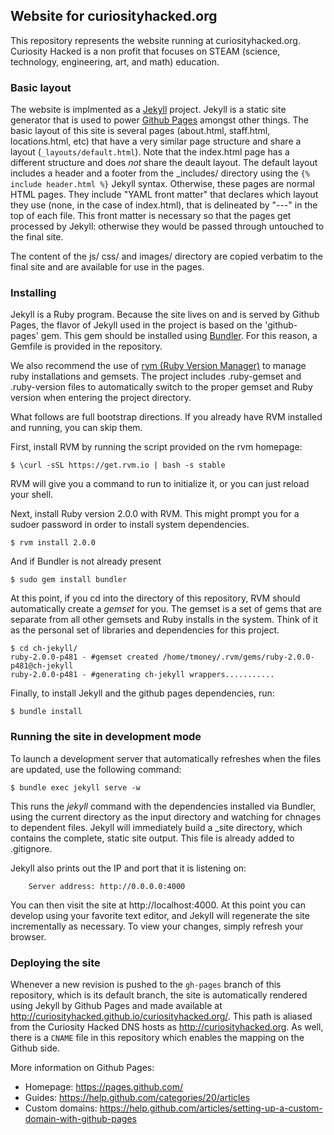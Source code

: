 ## Website for curiosityhacked.org

This repository represents the website running at curiosityhacked.org.
Curiosity Hacked is a non profit that focuses on STEAM (science, technology,
engineering, art, and math) education.

### Basic layout

The website is implmented as a [Jekyll](http://jekyllrb.com/) project. Jekyll
is a static site generator that is used to power
[Github Pages](https://pages.github.com/) amongst other things. The basic
layout of this site is several pages (about.html, staff.html, locations.html,
etc) that have a very similar page structure and share a layout
(`_layouts/default.html`). Note that the index.html page has a different
structure and does _not_ share the deault layout. The default layout includes a
header and a footer from the _includes/ directory using the
`{% include header.html %}` Jekyll syntax. Otherwise, these pages are normal
HTML pages. They include "YAML front matter" that declares which layout they use
(none, in the case of index.html), that is delineated by "---" in the top of
each file. This front matter is necessary so that the pages get processed by
Jekyll: otherwise they would be passed through untouched to the final site.

The content of the js/ css/ and images/ directory are copied verbatim to the final site and are available for use in the pages.

### Installing

Jekyll is a Ruby program. Because the site lives on and is served by Github
Pages, the flavor of Jekyll used in the project is based on the 'github-pages'
gem. This gem should be installed using [Bundler](http://bundler.io/). For this
reason, a Gemfile is provided in the repository.

We also recommend the use of [rvm (Ruby Version Manager)](https://rvm.io/) to
manage ruby installations and gemsets. The project includes .ruby-gemset and
.ruby-version files to automatically switch to the proper gemset and Ruby
version when entering the project directory.

What follows are full bootstrap directions. If you already have RVM installed
and running, you can skip them.

First, install RVM by running the script provided on the rvm homepage:
```
$ \curl -sSL https://get.rvm.io | bash -s stable
```

RVM will give you a command to run to initialize it, or you can just reload your
shell.

Next, install Ruby version 2.0.0 with RVM. This might prompt you for a sudoer
password in order to install system dependencies.
```
$ rvm install 2.0.0
```
And if Bundler is not already present
```
$ sudo gem install bundler
```

At this point, if you cd into the directory of this repository, RVM should
automatically create a *gemset* for you. The gemset is a set of gems that are
separate from all other gemsets and Ruby installs in the system. Think of it as
the personal set of libraries and dependencies for this project.
```
$ cd ch-jekyll/
ruby-2.0.0-p481 - #gemset created /home/tmoney/.rvm/gems/ruby-2.0.0-p481@ch-jekyll
ruby-2.0.0-p481 - #generating ch-jekyll wrappers...........
```

Finally, to install Jekyll and the github pages dependencies, run:
```
$ bundle install
```

### Running the site in development mode

To launch a development server that automatically refreshes when the files
are updated, use the following command:

```
$ bundle exec jekyll serve -w
```

This runs the _jekyll_ command with the dependencies installed via Bundler,
using the current directory as the input directory and watching for chnages to
dependent files. Jekyll will immediately build a _site directory, which contains the complete, static site output. This file is already added to .gitignore.

Jekyll also prints out the IP and port that it is listening on:

```
    Server address: http://0.0.0.0:4000
```

You can then visit the site at http://localhost:4000. At this point you can
develop using your favorite text editor, and Jekyll will regenerate the site
incrementally as necessary. To view your changes, simply refresh your browser.


### Deploying the site

Whenever a new revision is pushed to the `gh-pages` branch of this repository,
which is its default branch, the site is automatically rendered using Jekyll by
Github Pages and made available at http://curiosityhacked.github.io/curiosityhacked.org/. This path is aliased from the Curiosity Hacked DNS hosts as 
http://curiosityhacked.org. As well, there is a `CNAME` file in this repository 
which enables the mapping on the Github side.

More information on Github Pages:

* Homepage: https://pages.github.com/
* Guides: https://help.github.com/categories/20/articles
* Custom domains: https://help.github.com/articles/setting-up-a-custom-domain-with-github-pages
